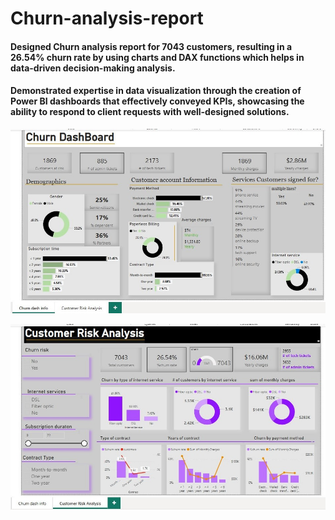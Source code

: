 # Churn-analysis-report

#### Designed Churn analysis report for 7043 customers, resulting in a 26.54% churn rate by using charts and DAX functions which helps in data-driven decision-making analysis.
#### Demonstrated expertise in data visualization through the creation of Power BI dashboards that effectively conveyed KPIs, showcasing the ability to respond to client requests with well-designed solutions.


![churn info](https://github.com/ikuesiri/-Churn-analysis-report-/blob/main/pwc_t2_1.jpg)

![customer risk analysis](https://github.com/ikuesiri/-Churn-analysis-report-/blob/main/pwc_t2_2.jpg)
